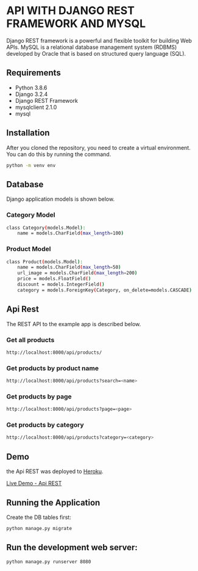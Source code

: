 # API WITH DJANGO REST FRAMEWORK AND MYSQL
Django REST framework is a powerful and flexible toolkit for building Web APIs. MySQL is a relational database management system (RDBMS) developed by Oracle that is based on structured query language (SQL).

## Requirements
- Python 3.8.6
- Django 3.2.4
- Django REST Framework
- mysqlclient 2.1.0
- mysql

## Installation
After you cloned the repository, you need to create a virtual environment. You can do this by running the command.
```sh
python -m venv env
```

## Database
Django application models is shown below.

### Category Model
```sh
class Category(models.Model):
    name = models.CharField(max_length=100)
```
### Product Model
```sh
class Product(models.Model):
    name = models.CharField(max_length=50)
    url_image = models.CharField(max_length=200)
    price = models.FloatField()
    discount = models.IntegerField()
    category = models.ForeignKey(Category, on_delete=models.CASCADE)
```

## Api Rest
The REST API to the example app is described below.

### Get all products
```sh
http://localhost:8000/api/products/
```

### Get products by product name
```sh
http://localhost:8000/api/products?search=<name>
```

### Get products by page
```sh
http://localhost:8000/api/products?page=<page>
```

### Get products by category
```sh
http://localhost:8000/api/products?category=<category>
```

## Demo
the Api REST was deployed to [Heroku](https://dashboard.heroku.com/).

[Live Demo - Api REST](https://api-rest-bsale.herokuapp.com/api/products/)


## Running the Application
Create the DB tables first:
```sh
python manage.py migrate
```
## Run the development web server:
```sh
python manage.py runserver 8080
```



